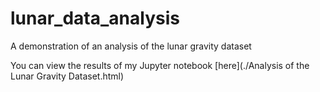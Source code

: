 # lunar_data_analysis
A demonstration of an analysis of the lunar gravity dataset

You can view the results of my Jupyter notebook [here](./Analysis of the Lunar Gravity Dataset.html)
